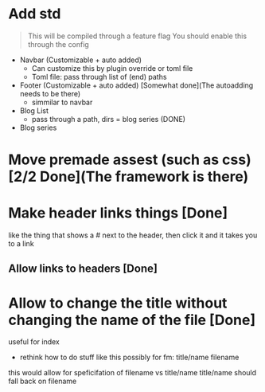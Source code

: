 # Add std
> This will be compiled through a feature flag
> You should enable this through the config
- Navbar (Customizable + auto added)
    - Can customize this by plugin override or toml file
    - Toml file: pass through list of (end) paths
- Footer (Customizable + auto added) [Somewhat done](The autoadding needs to be there)
    - simmilar to navbar
- Blog List
    - pass through a path, dirs = blog series (DONE)
- Blog series

# Move premade assest (such as css) [2/2 Done](The framework is there)

# Make header links things [Done]
like the thing that shows a # next to the header, then click it and it takes you to a link
## Allow links to headers [Done]

# Allow to change the title without changing the name of the file [Done]
useful for index

+ rethink how to do stuff like this
possibly for fm:
title/name
filename

this would allow for speficifation of filename vs title/name
title/name should fall back on filename
